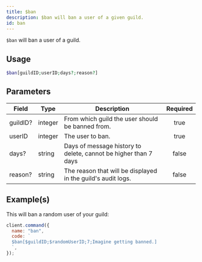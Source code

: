 ```yaml
---
title: $ban
description: $ban will ban a user of a given guild.
id: ban
---
```


`$ban` will ban a user of a guild.

## Usage

```php
$ban[guildID;userID;days?;reason?]
```

## Parameters

| Field    | Type    | Description                                                     | Required |
| -------- | ------- | --------------------------------------------------------------- | :------: |
| guildID? | integer | From which guild the user should be banned from.                |   true   |
| userID   | integer | The user to ban.                                                |   true   |
| days?    | string  | Days of message history to delete, cannot be higher than 7 days |  false   |
| reason?  | string  | The reason that will be displayed in the guild's audit logs.    |  false   |

## Example(s)

This will ban a random user of your guild:

```javascript
client.command({
  name: "ban",
  code: `
  $ban[$guildID;$randomUserID;7;Imagine getting banned.]
  `,
});
```
